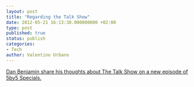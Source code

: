 ```yaml
---
layout: post
title: "Regarding the Talk Show"
date: 2012-05-21 16:13:38.000000000 +02:00
type: post
published: true
status: publish
categories:
- Tech
author: Valentino Urbano 
---
```


[Dan Benjamin share his thoughts about The Talk Show on a new episode of 5by5 Specials.][0]


[0]: http://5by5.tv/specials/6